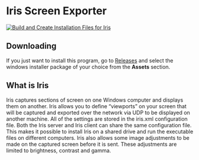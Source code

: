 # Iris Screen Exporter
[![Build and Create Installation Files for Iris](https://github.com/HeliosVirtualCockpit/Iris-Screen-Exporter/actions/workflows/Build.yml/badge.svg)](https://github.com/HeliosVirtualCockpit/Iris-Screen-Exporter/actions/workflows/Build.yml)
## Downloading
If you just want to install this program, go to [Releases](https://github.com/HeliosVirtualCockpit/Iris-Screen-Exporter/releases/latest) and select the windows installer package of your choice from the **Assets** section.
## What is Iris
Iris captures sections of screen on one Windows computer and displays them on another.
Iris allows you to define “viewports” on your screen that will be captured and exported over the
network via UDP to be displayed on another machine. All of the settings are stored in the iris.xml
configuration file. Both the Iris server and Iris client can share the same configuration file. This makes it
possible to install Iris on a shared drive and run the executable files on different computers.
Iris also allows some image adjustments to be made on the captured screen before it is sent.  These
adjustments are limited to brightness, contrast and gamma.
